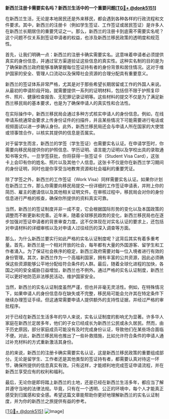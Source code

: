 **新西兰注册卡需要实名吗？新西兰生活中的一个重要问题[[TG💪+ @donk5151](https://t.me/s/donk5151)]**

在新西兰生活，无论是本地居民还是外来移民，都会遇到各种各样的行政流程和文件要求。其中，新西兰的注册卡（例如学生签证、工作签证或居民签证）是许多人在新西兰长期居住的重要凭证之一。那么，新西兰的注册卡到底需不需要实名呢？这个问题不仅关系到签证申请者的权益，也涉及新西兰移民政策的透明度和规范性。

首先，让我们明确一点：新西兰的注册卡确实需要实名。这意味着申请者必须提供真实的身份信息，并通过官方渠道验证这些信息的真实性。这种实名制的目的是为了确保新西兰政府能够准确掌握每位签证持有者的身份背景和居住情况。这对于维护国家的安全、管理人口流动以及保障社会资源的合理分配具有重要意义。

新西兰的签证体系非常严格，尤其是对于那些希望长期居留或工作的外国人来说。从最初的申请阶段开始，就需要提供一系列的证明材料，包括但不限于护照复印件、照片、健康检查报告、无犯罪记录证明等。这些材料的提交不仅是为了满足新西兰移民局的基本要求，也是为了确保申请人的真实性和合法性。

在实际操作中，新西兰移民局会通过多种方式核实申请人的身份信息。例如，在线申请系统通常会要求上传身份证件的扫描件，并且某些情况下可能需要进行电话或视频面试以进一步确认身份。此外，新西兰移民局还会与申请人所在国家的大使馆或领事馆合作，以核实其提供的信息是否属实。

对于留学生而言，新西兰的学签（学生签证）也需要实名认证。在申请学签时，你需要向移民局提供你的护照信息、学历证明、语言能力证明以及学校出具的录取通知书等文件。一旦学签获批，你将获得一张签证卡（Student Visa Card），这张卡上会印有你的姓名、照片以及其他个人信息。这张卡不仅是你在新西兰学习期间的身份证明，同时也是你享受当地教育资源和社会福利的重要凭证。

除了学签之外，新西兰的工作签证（Work Visa）同样需要实名认证。如果你计划在新西兰工作，那么你需要向移民局提交一份详细的工作签证申请表，并附上你的简历、雇主的邀请信以及其他相关证明文件。在审核过程中，移民局会对你的身份信息进行严格的核查，确保你所提供的资料真实可靠。

当然，新西兰的签证制度并非一成不变，它会根据国际形势的变化以及本国政策的调整而不断更新和完善。近年来，随着全球移民趋势的变化，新西兰移民局也在逐步加强对签证申请者的背景审查力度。这不仅体现在对实名认证的要求上，还包括对申请材料的详细审核以及对申请人过往经历的深入调查等方面。

那么，为什么新西兰要实行如此严格的实名认证制度呢？这背后其实有着多重考量。首先，新西兰是一个相对开放的社会，每年都有大量的外国游客、留学生和工作者涌入。为了保证社会秩序的稳定，新西兰政府需要对每一位入境者进行有效的身份管理。其次，新西兰作为一个高福利国家，拥有丰富的公共资源，因此必须确保这些资源能够公平地分配给符合条件的人群。最后，随着全球化进程的加快，各国之间的安全威胁日益增加，新西兰也不例外。通过严格的实名认证制度，新西兰可以更好地防范非法移民活动，维护国家安全。

当然，新西兰的实名认证制度虽然严谨，但也并非毫无灵活性。例如，在特殊情况下，如果申请人的身份信息存在缺失或不完整，移民局可能会允许其在特定条件下继续办理签证手续。但这通常需要申请人提供额外的支持性证据，并经过严格的审批程序。

对于已经在新西兰生活多年的华人来说，实名认证制度的影响尤为显著。许多华人家庭在新西兰定居多年，他们的子女已经成长为新西兰公民或永久居民。然而，由于历史原因，部分家庭成员可能没有及时完成身份认证，导致他们在某些场合面临不便。对此，新西兰移民局也推出了一些补救措施，比如允许符合条件的申请人通过补充材料的方式重新激活其身份。

总的来说，新西兰的注册卡确实需要实名认证，这是新西兰移民政策的重要组成部分。无论是留学生、工作者还是其他类型的签证持有者，都需要认真对待这一环节，确保所提供的信息真实有效。只有这样，才能顺利地完成签证申请流程，并在新西兰享受应有的权利和福利。

最后，无论你是即将踏上新西兰的土地，还是已经在新西兰生活多年，都应当了解并遵守当地的法律法规。毕竟，只有在一个透明、公正的环境中，每个人才能真正感受到归属感和安全感。希望这篇文章能帮助你更好地理解新西兰的实名认证制度，并为你的新西兰之旅提供有益的参考。

[[TG💪+ @donk5151](https://t.me/s/donk5151) ![Image](https://i.postimg.cc/rwNCRYN7/Snipaste-2025-04-30-17-27-05.png)]